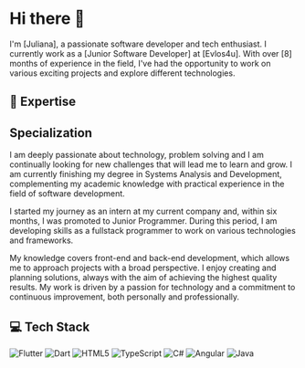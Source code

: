 # Hi there 👋

I'm [Juliana], a passionate software developer and tech enthusiast. I currently work as a [Junior Software Developer] at [Evlos4u]. With over [8] months of experience in the field, I've had the opportunity to work on various exciting projects and explore different technologies.

## 🚀 Expertise

## Specialization

I am deeply passionate about technology, problem solving and I am continually looking for new challenges that will lead me to learn and grow. I am currently finishing my degree in Systems Analysis and Development, complementing my academic knowledge with practical experience in the field of software development.

I started my journey as an intern at my current company and, within six months, I was promoted to Junior Programmer. During this period, I am developing skills as a fullstack programmer to work on various technologies and frameworks.

My knowledge covers front-end and back-end development, which allows me to approach projects with a broad perspective. I enjoy creating and planning solutions, always with the aim of achieving the highest quality results. My work is driven by a passion for technology and a commitment to continuous improvement, both personally and professionally.

## 💻 Tech Stack

![Flutter](https://img.shields.io/badge/-Flutter-black?style=flat-square&logo=flutter)
![Dart](https://img.shields.io/badge/-Dart-black?style=flat-square&logo=dart)
![HTML5](https://img.shields.io/badge/-HTML5-black?style=flat-square&logo=html5)
![TypeScript](https://img.shields.io/badge/-TypeScript-black?style=flat-square&logo=typescript)
![C#](https://img.shields.io/badge/-CSharp-black?style=flat-square&logo=csharp)
![Angular](https://img.shields.io/badge/-Angular-black?style=flat-square&logo=angular)
![Java](https://img.shields.io/badge/-Java-black?style=flat-square&logo=java)

